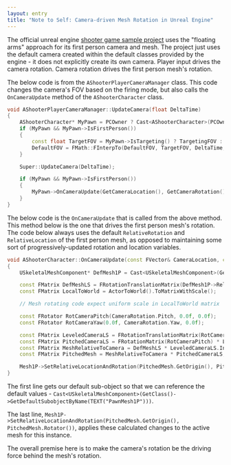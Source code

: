 ```yaml
---
layout: entry
title: "Note to Self: Camera-driven Mesh Rotation in Unreal Engine"
---
```


The official unreal engine [shooter game sample project](https://docs.unrealengine.com/en-us/Resources/SampleGames/ShooterGame) uses the "floating arms" approach for its first person camera and mesh. The project just uses the default camera created within the default classes provided by the engine - it does not explicitly create its own camera. Player input drives the camera rotation. Camera rotation drives the first person mesh's rotation.

The below code is from the `AShooterPlayerCameraManager` class. This code changes the camera's FOV based on the firing mode, but also calls the `OnCameraUpdate` method of the `AShooterCharacter` class.

```cpp
void AShooterPlayerCameraManager::UpdateCamera(float DeltaTime)
{
	AShooterCharacter* MyPawn = PCOwner ? Cast<AShooterCharacter>(PCOwner->GetPawn()) : NULL;
	if (MyPawn && MyPawn->IsFirstPerson())
	{
		const float TargetFOV = MyPawn->IsTargeting() ? TargetingFOV : NormalFOV;
		DefaultFOV = FMath::FInterpTo(DefaultFOV, TargetFOV, DeltaTime, 20.0f);
	}

	Super::UpdateCamera(DeltaTime);

	if (MyPawn && MyPawn->IsFirstPerson())
	{
		MyPawn->OnCameraUpdate(GetCameraLocation(), GetCameraRotation());
	}
}
```

The below code is the `OnCameraUpdate` that is called from the above method. This method below is the one that drives the first person mesh's rotation. The code below always uses the default `RelativeRotation` and `RelativeLocation` of the first person mesh, as opposed to maintaining some sort of progressively-updated rotation and location variables.

```cpp
void AShooterCharacter::OnCameraUpdate(const FVector& CameraLocation, const FRotator& CameraRotation)
{
	USkeletalMeshComponent* DefMesh1P = Cast<USkeletalMeshComponent>(GetClass()->GetDefaultSubobjectByName(TEXT("PawnMesh1P")));

	const FMatrix DefMeshLS = FRotationTranslationMatrix(DefMesh1P->RelativeRotation, DefMesh1P->RelativeLocation);
	const FMatrix LocalToWorld = ActorToWorld().ToMatrixWithScale();

	// Mesh rotating code expect uniform scale in LocalToWorld matrix

	const FRotator RotCameraPitch(CameraRotation.Pitch, 0.0f, 0.0f);
	const FRotator RotCameraYaw(0.0f, CameraRotation.Yaw, 0.0f);

	const FMatrix LeveledCameraLS = FRotationTranslationMatrix(RotCameraYaw, CameraLocation) * LocalToWorld.Inverse();
	const FMatrix PitchedCameraLS = FRotationMatrix(RotCameraPitch) * LeveledCameraLS;
	const FMatrix MeshRelativeToCamera = DefMeshLS * LeveledCameraLS.Inverse();
	const FMatrix PitchedMesh = MeshRelativeToCamera * PitchedCameraLS;

	Mesh1P->SetRelativeLocationAndRotation(PitchedMesh.GetOrigin(), PitchedMesh.Rotator());
}
```

The first line gets our default sub-object so that we can reference the default values - `Cast<USkeletalMeshComponent>(GetClass()->GetDefaultSubobjectByName(TEXT("PawnMesh1P")))`.

The last line, `Mesh1P->SetRelativeLocationAndRotation(PitchedMesh.GetOrigin(), PitchedMesh.Rotator())`, applies these calculated changes to the active mesh for this instance.

The overall premise here is to make the camera's rotation be the driving force behind the mesh's rotation.
